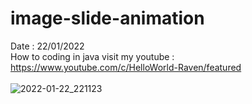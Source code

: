 # image-slide-animation
Date : 22/01/2022<br/>
How to coding in java
visit my youtube : https://www.youtube.com/c/HelloWorld-Raven/featured
<br/><br/>
![2022-01-22_221123](https://user-images.githubusercontent.com/58245926/150646055-2842411d-70e6-47f0-bfe8-974dc65954f5.png)
